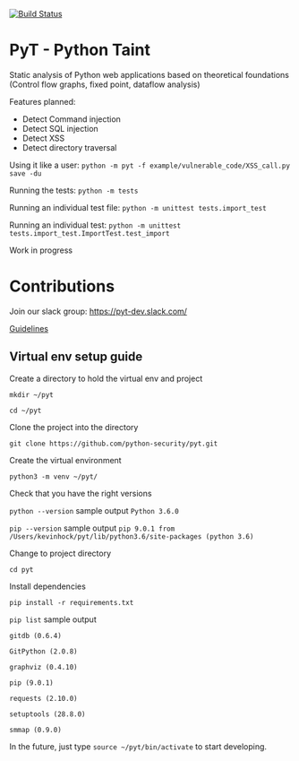 [![Build Status](https://travis-ci.org/python-security/pyt.svg?branch=master)](https://travis-ci.org/python-security/pyt)

# PyT - Python Taint

Static analysis of Python web applications based on theoretical foundations (Control flow graphs, fixed point, dataflow analysis)

Features planned:
- Detect Command injection
- Detect SQL injection
- Detect XSS
- Detect directory traversal

Using it like a user:
`python -m pyt -f example/vulnerable_code/XSS_call.py save -du`

Running the tests: `python -m tests`

Running an individual test file: `python -m unittest tests.import_test`

Running an individual test: `python -m unittest tests.import_test.ImportTest.test_import`

Work in progress

# Contributions
Join our slack group: https://pyt-dev.slack.com/

[Guidelines](https://github.com/python-security/pyt/blob/master/CONTRIBUTIONS.md)

## Virtual env setup guide

Create a directory to hold the virtual env and project

`mkdir ~/pyt`

`cd ~/pyt`

Clone the project into the directory

`git clone https://github.com/python-security/pyt.git`

Create the virtual environment

`python3 -m venv ~/pyt/`

Check that you have the right versions

`python --version` sample output `Python 3.6.0`

`pip --version` sample output `pip 9.0.1 from /Users/kevinhock/pyt/lib/python3.6/site-packages (python 3.6)`

Change to project directory

`cd pyt`

Install dependencies

`pip install -r requirements.txt`

`pip list` sample output
```
gitdb (0.6.4)

GitPython (2.0.8)

graphviz (0.4.10)

pip (9.0.1)

requests (2.10.0)

setuptools (28.8.0)

smmap (0.9.0)
```

In the future, just type `source ~/pyt/bin/activate` to start developing.
